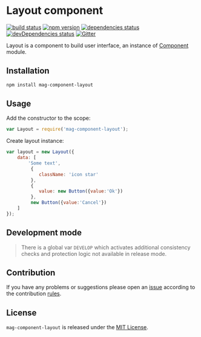 Layout component
================

[![build status](https://img.shields.io/travis/magsdk/component-layout.svg?style=flat-square)](https://travis-ci.org/magsdk/component-layout)
[![npm version](https://img.shields.io/npm/v/mag-component-layout.svg?style=flat-square)](https://www.npmjs.com/package/mag-component-layout)
[![dependencies status](https://img.shields.io/david/magsdk/component-layout.svg?style=flat-square)](https://david-dm.org/magsdk/component-layout)
[![devDependencies status](https://img.shields.io/david/dev/magsdk/component-layout.svg?style=flat-square)](https://david-dm.org/magsdk/component-layout?type=dev)
[![Gitter](https://img.shields.io/badge/gitter-join%20chat-blue.svg?style=flat-square)](https://gitter.im/DarkPark/magsdk)


Layout is a component to build user interface, an instance of [Component](https://github.com/stbsdk/component) module.


## Installation ##

```bash
npm install mag-component-layout
```


## Usage ##

Add the constructor to the scope:

```js
var Layout = require('mag-component-layout');
```

Create layout instance:

```js
var layout = new Layout({
    data: [
        'Some text',
         {
            className: 'icon star'
         },
         {
            value: new Button({value:'Ok'})
         },
         new Button({value:'Cancel'})
    ]
});
```


## Development mode ##

> There is a global var `DEVELOP` which activates additional consistency checks and protection logic not available in release mode.


## Contribution ##

If you have any problems or suggestions please open an [issue](https://github.com/magsdk/component-layout/issues)
according to the contribution [rules](.github/contributing.md).


## License ##

`mag-component-layout` is released under the [MIT License](license.md).
